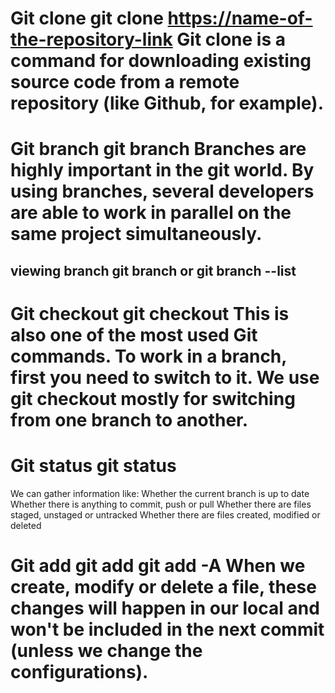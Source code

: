 # Git clone        git clone <https://name-of-the-repository-link>     Git clone is a command for downloading existing source code from a remote repository (like Github, for example).
# Git branch       git branch <branch-name>                            Branches are highly important in the git world. By using branches, several developers are able to work in parallel on the same project simultaneously.
  ## viewing branch       git branch or git branch --list
# Git checkout        git checkout <name-of-your-branch>        This is also one of the most used Git commands. To work in a branch, first you need to switch to it. We use git checkout mostly for switching from one branch to another.
# Git status        git status          
  We can gather information like:
      Whether the current branch is up to date
      Whether there is anything to commit, push or pull
      Whether there are files staged, unstaged or untracked
      Whether there are files created, modified or deleted
# Git add       git add <file>      git add -A            When we create, modify or delete a file, these changes will happen in our local and won't be included in the next commit (unless we change the configurations).

